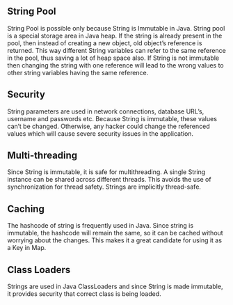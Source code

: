 ## String Pool
String Pool is possible only because String is Immutable in Java. String pool is a special storage area in Java heap. If the string is already present in the pool, then instead of creating a new object, old object’s reference is returned. This way different String variables can refer to the same reference in the pool, thus saving a lot of heap space also. If String is not immutable then changing the string with one reference will lead to the wrong values to other string variables having the same reference.

## Security
String parameters are used in network connections, database URL’s, username and passwords etc. Because String is immutable, these values can’t be changed. Otherwise, any hacker could change the referenced values which will cause severe security issues in the application.

## Multi-threading
Since String is immutable, it is safe for multithreading. A single String instance can be shared across different threads. This avoids the use of synchronization for thread safety. Strings are implicitly thread-safe.

## Caching
The hashcode of string is frequently used in Java. Since string is immutable, the hashcode will remain the same, so it can be cached without worrying about the changes. This makes it a great candidate for using it as a Key in Map.

## Class Loaders
Strings are used in Java ClassLoaders and since String is made immutable, it provides security that correct class is being loaded.
